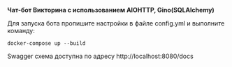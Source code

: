 **Чат-бот Викторина с использованием AIOHTTP, Gino(SQLAlchemy)**

Для запуска бота пропишите настройки в файле config.yml
и выполните команду:

    docker-compose up --build

Swagger схема доступна по адресу 
http://localhost:8080/docs
